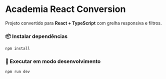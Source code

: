# Academia React Conversion

Projeto convertido para **React + TypeScript** com grelha responsiva e filtros.

### 📦 Instalar dependências
```bash
npm install
```

### 🚀 Executar em modo desenvolvimento
```bash
npm run dev
```
